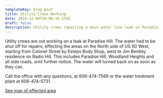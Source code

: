 ```yaml
---
templateKey: blog-post
title: Utility Crews Working
date: 2019-12-04T18:00:19.278Z
draft: false
description: Utility crews repairing a main water line leak on Paradise Hill
---
```

Utility crews are out working on a leak at Paradise Hill.  The water had to be shut off for repairs, effecting the areas on the North side of US 60 West, starting from Colonel Street by Esteps Body Shop, west to Jim Bentley residence on Radio Hill.  This includes Paradise Hill, Woodland Heights and all side roads, until further notice. The water will turned back on as soon as they can.

Call the office with any questions, at 606-474-7569 or the water treatment plant at 606-474-5731.

[See map of effected area](https://graysonutilities.geosync.cloud/map)
